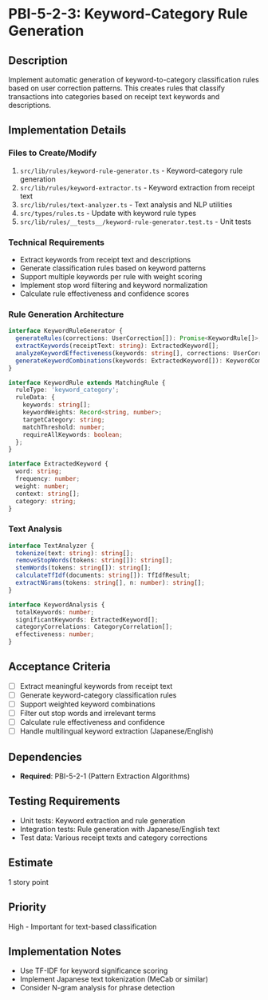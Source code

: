 # PBI-5-2-3: Keyword-Category Rule Generation

## Description

Implement automatic generation of keyword-to-category classification rules based
on user correction patterns. This creates rules that classify transactions into
categories based on receipt text keywords and descriptions.

## Implementation Details

### Files to Create/Modify

1. `src/lib/rules/keyword-rule-generator.ts` - Keyword-category rule generation
2. `src/lib/rules/keyword-extractor.ts` - Keyword extraction from receipt text
3. `src/lib/rules/text-analyzer.ts` - Text analysis and NLP utilities
4. `src/types/rules.ts` - Update with keyword rule types
5. `src/lib/rules/__tests__/keyword-rule-generator.test.ts` - Unit tests

### Technical Requirements

- Extract keywords from receipt text and descriptions
- Generate classification rules based on keyword patterns
- Support multiple keywords per rule with weight scoring
- Implement stop word filtering and keyword normalization
- Calculate rule effectiveness and confidence scores

### Rule Generation Architecture

```typescript
interface KeywordRuleGenerator {
  generateRules(corrections: UserCorrection[]): Promise<KeywordRule[]>;
  extractKeywords(receiptText: string): ExtractedKeyword[];
  analyzeKeywordEffectiveness(keywords: string[], corrections: UserCorrection[]): KeywordAnalysis;
  generateKeywordCombinations(keywords: ExtractedKeyword[]): KeywordCombination[];
}

interface KeywordRule extends MatchingRule {
  ruleType: 'keyword_category';
  ruleData: {
    keywords: string[];
    keywordWeights: Record<string, number>;
    targetCategory: string;
    matchThreshold: number;
    requireAllKeywords: boolean;
  };
}

interface ExtractedKeyword {
  word: string;
  frequency: number;
  weight: number;
  context: string[];
  category: string;
}
```

### Text Analysis

```typescript
interface TextAnalyzer {
  tokenize(text: string): string[];
  removeStopWords(tokens: string[]): string[];
  stemWords(tokens: string[]): string[];
  calculateTfIdf(documents: string[]): TfIdfResult;
  extractNGrams(tokens: string[], n: number): string[];
}

interface KeywordAnalysis {
  totalKeywords: number;
  significantKeywords: ExtractedKeyword[];
  categoryCorrelations: CategoryCorrelation[];
  effectiveness: number;
}
```

## Acceptance Criteria

- [ ] Extract meaningful keywords from receipt text
- [ ] Generate keyword-category classification rules
- [ ] Support weighted keyword combinations
- [ ] Filter out stop words and irrelevant terms
- [ ] Calculate rule effectiveness and confidence
- [ ] Handle multilingual keyword extraction (Japanese/English)

## Dependencies

- **Required**: PBI-5-2-1 (Pattern Extraction Algorithms)

## Testing Requirements

- Unit tests: Keyword extraction and rule generation
- Integration tests: Rule generation with Japanese/English text
- Test data: Various receipt texts and category corrections

## Estimate

1 story point

## Priority

High - Important for text-based classification

## Implementation Notes

- Use TF-IDF for keyword significance scoring
- Implement Japanese text tokenization (MeCab or similar)
- Consider N-gram analysis for phrase detection
